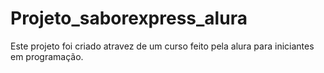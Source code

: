 # Projeto_saborexpress_alura
Este projeto foi criado atravez de um curso feito pela alura para iniciantes em programação.
